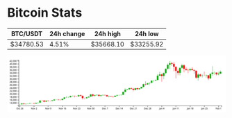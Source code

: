 # Bitcoin Stats

BTC/USDT|24h change|24h high|24h low|
|---|---|---|---|
|$34780.53|4.51%|$35668.10|$33255.92|

<img src="./chart.svg">
